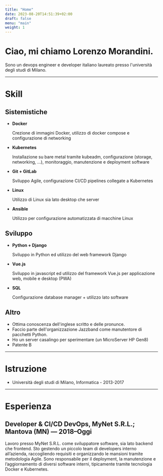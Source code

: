 ```yaml
---
title: "Home"
date: 2023-08-20T14:51:39+02:00
draft: false
menu: "main"
weight: 1
---
```


# Ciao, mi chiamo Lorenzo Morandini.

Sono un devops engineer e developer italiano laureato presso l'università degli studi di Milano.

---

# Skill

## Sistemistiche

* **Docker**

	Crezione di immagini Docker, utilizzo di docker compose e configurazione di networking

* **Kubernetes**

	Installazione su bare metal tramite kubeadm, configurazione (storage, networking, ...), monitoraggio, manutenzione e deployment software

* **Git + GitLab**

	Sviluppo Agile, configurazione CI/CD pipelines collegate a Kubernetes

* **Linux**

	Utilizzo di Linux sia lato desktop che server

* **Ansible**

	Utilizzo per configurazione automatizzata di macchine Linux

## Sviluppo

* **Python + Django**

	Sviluppo in Python ed utilizzo del web framework Django

* **Vue.js**


	Sviluppo in javascript ed utilizzo del framework Vue.js per applicazione web, mobile e desktop (PWA)

* **SQL**

	Configurazione database manager + utilizzo lato software	

## Altro

* Ottima conoscenza dell'inglese scritto e delle pronunce.
* Faccio parte dell'organizzazione Jazzband come manutentore di pacchetti Python.
* Ho un server casalingo per sperimentare (un MicroServer HP Gen8)
* Patente B

---

# Istruzione

* Università degli studi di Milano, Informatica - 2013-2017

---

# Esperienza

## Developer & CI/CD DevOps, MyNet S.R.L.; Mantova (MN) — 2018–Oggi

Lavoro presso MyNet S.R.L. come sviluppatore software, sia lato backend che frontend. 
Sto gestendo un piccolo team di developers interno all’azienda, raccogliendo requisiti e organizzando le mansioni tramite metodologia Agile. 
Sono responsabile per il deployment, la manutenzione e l’aggiornamento di diversi software interni, tipicamente tramite tecnologia Docker e Kubernetes.
